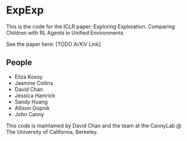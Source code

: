 # ExpExp

This is the code for the ICLR paper:
Exploring Exploration: Comparing Children with RL Agents in Unified Environments

See the paper here: [TODO ArXiV Link]

## People

- Eliza Kosoy
- Jasmine Collins
- David Chan
- Jessica Hamrick
- Sandy Huang
- Allison Gopnik
- John Canny

This code is maintained by David Chan and the team at the CannyLab @ The University of California, Berkeley.
